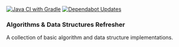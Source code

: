 [![Java CI with Gradle](https://github.com/pleszczy/algorithms-and-data-structures/actions/workflows/gradle.yml/badge.svg?branch=master)](https://github.com/pleszczy/algorithms-and-data-structures/actions/workflows/gradle.yml)
[![Dependabot Updates](https://github.com/pleszczy/algorithms-and-data-structures/actions/workflows/dependabot/dependabot-updates/badge.svg?branch=master)](https://github.com/pleszczy/algorithms-and-data-structures/actions/workflows/dependabot/dependabot-updates)

### Algorithms & Data Structures Refresher

A collection of basic algorithm and data structure implementations. 

